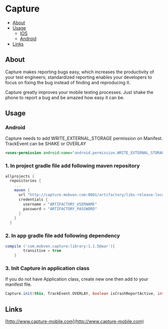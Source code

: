
Capture
==================

  - [About](#about)
  - [Usage](#usage)
    - [IOS](http://github.com/mobven/capture-ios)
    - [Android](#android)
  - [Links](#links)


## About

Capture makes reporting bugs easy, which increases the productivity of your test engineers; standardized reporting enables your developers to focus on fixing the bug instead of finding and reproducing it.

Capture greatly improves your mobile testing processes.
Just shake the phone to report a bug and be amazed how
easy it can be.


## Usage

### Android

Capture needs to add WRITE_EXTERNAL_STORAGE permission on Manifest.
TrackEvent can be SHAKE or OVERLAY

```xml
<uses-permission android:name="android.permission.WRITE_EXTERNAL_STORAGE" tools:node="replace"/>
```

### 1. In project gradle file add following maven repository 

```gradle
allprojects {
  repositories {
    ...
    maven {
      url "http://capture.mobven.com:8081/artifactory/libs-release-local"
      credentials {
        username = "ARTIFACTORY_USERNAME"
        password = "ARTIFACTORY_PASSWORD"
      }
    }
  }
```

### 2. In app gradle file add following dependency

```gradle
compile ('com.mobven.capture:library:1.1.5@aar'){
        transitive = true
    }
```

### 3. Init Capture in application class

If you do not have Application class, create new one then add to your manifest file.

```gradle
Capture.init(this, TrackEvent.OVERLAY, boolean isCrashReportActive, int appId, int projectId, int secret, boolean isDebugLogEnable);
```
## Links
[http://www.capture-mobile.com](http://www.capture-mobile.com)
